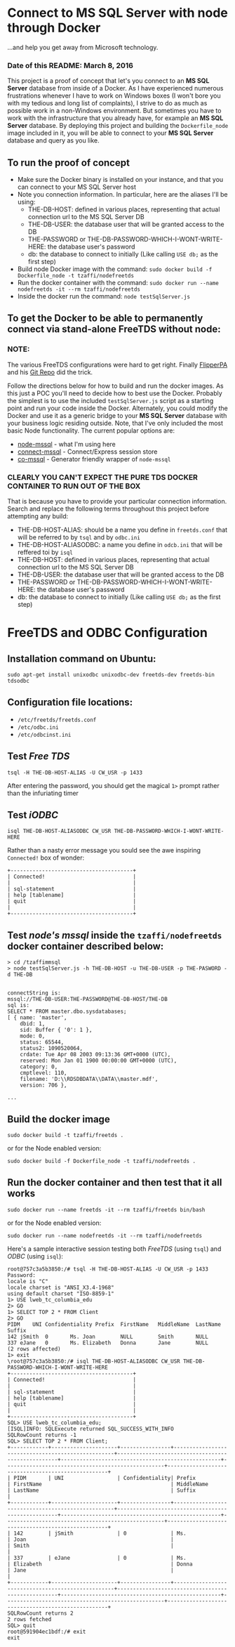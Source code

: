 # Connect to MS SQL Server with node through Docker

...and help you get away from Microsoft technology.

### Date of this README: March 8, 2016

This project is a proof of concept that let's you connect to an **MS SQL Server** database from inside of a Docker.
As I have experienced numerous frustrations whenever I have to work on Windows boxes (I won't bore you
with my tedious and long list of complaints), I strive to do as much as possible work in a non-Windows environment.
But sometimes you have to work with the infrastructure that you already have, for example an **MS SQL Server** database.
By deploying this project and building the `Dockerfile_node` image included in it, you will be able to 
connect to your **MS SQL Server** database and query as you like.

## To run the proof of concept

* Make sure the Docker binary is installed on your instance, and that you can connect to your MS SQL Server host
* Note you connection information. In particular, here are the aliases I'll be using:
    * THE-DB-HOST: defined in various places, representing that actual connection url to the MS SQL Server DB
    * THE-DB-USER: the database user that will be granted access to the DB
    * THE-PASSWORD or THE-DB-PASSWORD-WHICH-I-WONT-WRITE-HERE: the database user's password
    * db: the database to connect to initially (Like calling `USE db;` as the first step)
* Build node Docker image with the command: `sudo docker build -f Dockerfile_node -t tzaffi/nodefreetds`
* Run the docker container with the command: `sudo docker run --name nodefreetds -it --rm tzaffi/nodefreetds`
* Inside the docker run the command: `node testSqlServer.js`

## To get the Docker to be able to permanently connect via stand-alone FreeTDS without node:

### NOTE:

The various FreeTDS configurations were hard to get right. Finally [FlipperPA](http://stackoverflow.com/questions/33341510/how-to-install-freetds-in-linux)
and his [Git Repo](https://github.com/FlipperPA/django-python3-vagrant/tree/master/examples) did the trick.

Follow the directions below for how to build and run the docker images. As this just a POC you'll need to decide
how to best use the Docker. Probably the simplest is to use the included `testSqlServer.js` script as a starting point
and run your code inside the Docker. Alternately, you could modify the Docker and use it as a generic bridge to your
**MS SQL Server** database with your business logic residing outside.
Note, that I've only included the most basic Node functionality. The current popular options are:
* [node-mssql](https://www.npmjs.com/package/mssql) - what I'm using here
* [connect-mssql](https://github.com/patriksimek/connect-mssql) - Connect/Express session store
* [co-mssql](https://github.com/patriksimek/co-mssql) - Generator friendly wrapper of `node-mssql`

### CLEARLY YOU CAN'T EXPECT THE PURE TDS DOCKER CONTAINER TO RUN OUT OF THE BOX
That is because you have to provide your particular connection information. Search and replace the following
terms throughout this project before attempting any build:
* THE-DB-HOST-ALIAS: should be a name you define in `freetds.conf` that will be referred to by `tsql` and by `odbc.ini`
* THE-DB-HOST-ALIASODBC: a name you define in `odcb.ini` that will be reffered toi by `isql`
* THE-DB-HOST: defined in various places, representing that actual connection url to the MS SQL Server DB
* THE-DB-USER: the database user that will be granted access to the DB
* THE-PASSWORD or THE-DB-PASSWORD-WHICH-I-WONT-WRITE-HERE: the database user's password
* db: the database to connect to initially (Like calling `USE db;` as the first step)

# FreeTDS and ODBC Configuration

## Installation command on Ubuntu:
```
sudo apt-get install unixodbc unixodbc-dev freetds-dev freetds-bin tdsodbc
```

## Configuration file locations:

* `/etc/freetds/freetds.conf`
* `/etc/odbc.ini`
* `/etc/odbcinst.ini`


## Test *Free TDS*

```
tsql -H THE-DB-HOST-ALIAS -U CW_USR -p 1433
```
After entering the password, you should get the magical `1>` prompt rather than the infuriating timer

## Test *iODBC*

```
isql THE-DB-HOST-ALIASODBC CW_USR THE-DB-PASSWORD-WHICH-I-WONT-WRITE-HERE
```

Rather than a nasty error message you sould see the awe inspiring `Connected!` box of wonder:

```
+---------------------------------------+
| Connected!                            |
|                                       |
| sql-statement                         |
| help [tablename]                      |
| quit                                  |
|                                       |
+---------------------------------------+
```

## Test *node's mssql* inside the `tzaffi/nodefreetds` docker container described below:

```
> cd /tzaffimmsql
> node testSqlServer.js -h THE-DB-HOST -u THE-DB-USER -p THE-PASWORD -d THE-DB


connectString is:
mssql://THE-DB-USER:THE-PASSWORD@THE-DB-HOST/THE-DB
sql is:
SELECT * FROM master.dbo.sysdatabases;
[ { name: 'master',
    dbid: 1,
    sid: Buffer { '0': 1 },
    mode: 0,
    status: 65544,
    status2: 1090520064,
    crdate: Tue Apr 08 2003 09:13:36 GMT+0000 (UTC),
    reserved: Mon Jan 01 1900 00:00:00 GMT+0000 (UTC),
    category: 0,
    cmptlevel: 110,
    filename: 'D:\\RDSDBDATA\\DATA\\master.mdf',
    version: 706 },

...
```

## Build the docker image
```
sudo docker build -t tzaffi/freetds .
```
or for the Node enabled version:
```
sudo docker build -f Dockerfile_node -t tzaffi/nodefreetds .
```

## Run the docker container and then test that it all works
```
sudo docker run --name freetds -it --rm tzaffi/freetds bin/bash
```
or for the Node enabled version:
```
sudo docker run --name nodefreetds -it --rm tzaffi/nodefreetds
```

Here's a sample interactive session testing both *FreeTDS* (using `tsql`) and *ODBC* (using `isql`):
```
root@757c3a5b3850:/# tsql -H THE-DB-HOST-ALIAS -U CW_USR -p 1433
Password:
locale is "C"
locale charset is "ANSI_X3.4-1968"
using default charset "ISO-8859-1"
1> USE lweb_tc_columbia_edu
2> GO
1> SELECT TOP 2 * FROM Client
2> GO
PIDM	UNI	Confidentiality	Prefix	FirstName	MiddleName	LastName	Suffix
142	jSmith	0		Ms.	Joan		NULL		Smith   	NULL
337	eJane	0		Ms.	Elizabeth	Donna		Jane		NULL
(2 rows affected)
1> exit
\root@757c3a5b3850:/# isql THE-DB-HOST-ALIASODBC CW_USR THE-DB-PASSWORD-WHICH-I-WONT-WRITE-HERE
+---------------------------------------+
| Connected!                            |
|                                       |
| sql-statement                         |
| help [tablename]                      |
| quit                                  |
|                                       |
+---------------------------------------+
SQL> USE lweb_tc_columbia_edu;
[ISQL]INFO: SQLExecute returned SQL_SUCCESS_WITH_INFO
SQLRowCount returns -1
SQL> SELECT TOP 2 * FROM Client;
+------------+---------------------+----------------+---------------------------------------------------+---------------------------------------------------+---------------------------------------------------+---------------------------------------------------+---------------------------------------------------+
| PIDM       | UNI                 | Confidentiality| Prefix                                            | FirstName                                         | MiddleName                                        | LastName                                          | Suffix                                            |
+------------+---------------------+----------------+---------------------------------------------------+---------------------------------------------------+---------------------------------------------------+---------------------------------------------------+---------------------------------------------------+
| 142        | jSmith              | 0              | Ms.                                               | Joan                                              |                                                   | Smith                                             |                                                   |
| 337        | eJane               | 0              | Ms.                                               | Elizabeth                                         | Donna                                             | Jane                                              |                                                   |
+------------+---------------------+----------------+---------------------------------------------------+---------------------------------------------------+---------------------------------------------------+---------------------------------------------------+---------------------------------------------------+
SQLRowCount returns 2
2 rows fetched
SQL> quit
root@591904ec1bdf:/# exit
exit
```
